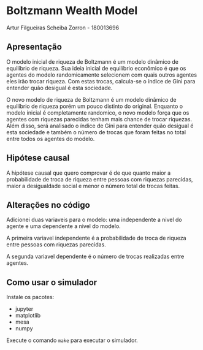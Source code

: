 # Boltzmann Wealth Model

Artur Filgueiras Scheiba Zorron - 180013696

## Apresentação

O modelo inicial de riqueza de Boltzmann é um modelo dinâmico de equilíbrio de riqueza. Sua ideia inicial de equilíbrio econômico é que os agentes do modelo randomicamente selecionem com quais outros agentes eles irão trocar riqueza. Com estas trocas, calcula-se o índice de Gini para entender quão desigual é esta sociedade.

O novo modelo de riqueza de Boltzmann é um modelo dinâmico de equilíbrio de riqueza porém um pouco distinto do original. Enquanto o modelo inicial é completamente randomico, o novo modelo força que os agentes com riquezas parecidas tenham mais chance de trocar riquezas. Além disso, será analisado o índice de Gini para entender quão desigual é esta sociedade e também o número de trocas que foram feitas no total entre todos os agentes do modelo.

## Hipótese causal

A hipótese causal que quero comprovar é de que quanto maior a probabilidade de troca de riqueza entre pessoas com riquezas parecidas, maior a desigualdade social e menor o número total de trocas feitas.

## Alterações no código

Adicionei duas variaveis para o modelo: uma independente a nivel do agente e uma dependente a nivel do modelo.

A primeira variavel independente é a probabilidade de troca de riqueza entre pessoas com riquezas parecidas.

A segunda variavel dependente é o número de trocas realizadas entre agentes.

## Como usar o simulador

Instale os pacotes:

- jupyter
- matplotlib
- mesa
- numpy

Execute o comando `make` para executar o simulador.

